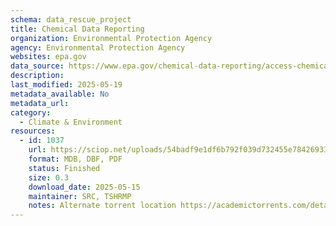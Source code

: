 ```yaml
---
schema: data_rescue_project 
title: Chemical Data Reporting
organization: Environmental Protection Agency
agency: Environmental Protection Agency
websites: epa.gov
data_source: https://www.epa.gov/chemical-data-reporting/access-chemical-data-reporting-data
description: 
last_modified: 2025-05-19
metadata_available: No
metadata_url: 
category:
  - Climate & Environment 
resources:
  - id: 1037
    url: https://sciop.net/uploads/54badf9e1df6b792f039d732455e78426933196a
    format: MDB, DBF, PDF
    status: Finished
    size: 0.3
    download_date: 2025-05-15
    maintainer: SRC, TSHRMP
    notes: Alternate torrent location https://academictorrents.com/details/54badf9e1df6b792f039d732455e78426933196a
---
```

